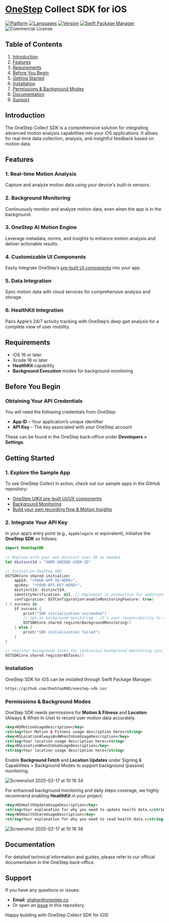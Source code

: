 # [OneStep](https://www.onestep.co/) Collect SDK for iOS

[![Platform](https://img.shields.io/badge/platform-iOS-orange.svg)](https://github.com/OneStepRND/onestep-uikit-ios-spm)
[![Languages](https://img.shields.io/badge/language-Swift-orange.svg)](https://github.com/OneStepRND/onestep-uikit-ios-spm)
[![Version](https://img.shields.io/badge/version-1.2.0.beta-blue.svg)](https://github.com/OneStepSDK/OneStepSDK/releases)
[![Swift Package Manager](https://img.shields.io/badge/SPM-compatible-green.svg)](https://github.com/OneStepRND/onestep-uikit-ios-spm)
![Commercial License](https://img.shields.io/badge/license-Commercial-green.svg)

## Table of Contents
1. [Introduction](#introduction)  
2. [Features](#features)  
3. [Requirements](#requirements)  
4. [Before You Begin](#before-you-begin)  
5. [Getting Started](#getting-started)  
6. [Installation](#installation)  
7. [Permissions & Background Modes](#permissions--background-modes)  
8. [Documentation](#documentation)  
9. [Support](#support)

## Introduction
The OneStep Collect SDK is a comprehensive solution for integrating advanced motion analysis capabilities into your iOS applications. It allows for real-time data collection, analysis, and insightful feedback based on motion data.

## Features

### 1. Real-time Motion Analysis
Capture and analyze motion data using your device's built-in sensors.

### 2. Background Monitoring
Continuously monitor and analyze motion data, even when the app is in the background.

### 3. OneStep AI Motion Engine
Leverage metadata, norms, and insights to enhance motion analysis and deliver actionable results.

### 4. Customizable UI Components
Easily integrate OneStep’s [pre-built UI components](https://github.com/OneStepRND/onestep-uikit-ios-spm) into your app.

### 5. Data Integration
Sync motion data with cloud services for comprehensive analysis and storage.

### 6. HealthKit Integration
Pairs Apple’s 24/7 activity tracking with OneStep’s deep gait analysis for a complete view of user mobility.

## Requirements
- iOS 16 or later
- Xcode 16 or later
- **HealthKit** capability
- **Background Execution** modes for background monitoring

## Before You Begin

### Obtaining Your API Credentials
You will need the following credentials from OneStep:
- **App ID** – Your application’s unique identifier  
- **API Key** – The key associated with your OneStep account  

These can be found in the OneStep back-office under **Developers > Settings**.

## Getting Started

### 1. Explore the Sample App
To see OneStep Collect in action, check out our sample apps in the GitHub repository:

- [OneStep UIKit pre-built UI/UX components](https://github.com/OneStepRND/onestep-sdk-ios-samples/tree/main/OneStepUIKitExample)
- [Background Monitoring](https://github.com/OneStepRND/onestep-sdk-ios-samples/tree/main/BackgroundSampleApp)
- [Build your own recording flow & Motion Insights](https://github.com/OneStepRND/onestep-sdk-ios-samples/tree/main/OneStepSDK_SampleApp)

### 2. Integrate Your API Key
In your app’s entry point (e.g., `AppDelegate` or equivalent), initialize the **OneStep SDK** as follows:

```swift
import OneStepSDK
        
// Replace with your own distinct user ID as needed
let distinctId = "SOME-UNIQUE-USER-ID"

// Initialize OneStep SDK
OSTSDKCore.shared.initialize(
    appId: "<YOUR-APP-ID-HERE>",
    apiKey: "<YOUR-API-KEY-HERE>",
    distinctId: distinctId,
    identityVerification: nil, // Implement in production for additional security
    configuration: OSTConfiguration(enableMonitoringFeature: true)
) { success in
    if success {
        print("SDK initialization succeeded")
        // opt-in background monitoring - it's your responsability to collect neccassary permissions
        OSTSDKCore.shared.registerBackgroundMonitoring()
    } else {
        print("SDK initialization failed")
    }
}

// register background tasks for continious background monitoring sync 
OSTSDKCore.shared.registerBGTasks()
```

### Installation
OneStep SDK for iOS can be installed through Swift Package Manager:
```bash
https://github.com/OneStepRND/onestep-sdk-ios
``` 

### Permissions & Background Modes
OneStep SDK needs permissions for **Motion & Fitness** and **Location** (Always & When In Use) to record user motion data accurately.

```xml
<key>NSMotionUsageDescription</key>
<string>Your Motion & Fitness usage description here</string>
<key>NSLocationAlwaysAndWhenInUseUsageDescription</key>
<string>Your location usage description here</string>
<key>NSLocationWhenInUseUsageDescription</key>
<string>Your location usage description here</string>
```

Enable **Background Fetch** and **Location Updates** under Signing & Capabilities > Background Modes to support background (passive) monitoring.

![Screenshot 2025-02-17 at 10 16 34](https://github.com/user-attachments/assets/9bce8cbf-e9fc-4e10-9cc8-5d66f7496e02)

For enhanced background monitoring and daily steps coverage, we highly recommend enabling **HealthKit** in your project:

```xml
<key>NSHealthUpdateUsageDescription</key>
<string>Your explanation for why you need to update health data.</string>
<key>NSHealthShareUsageDescription</key>
<string>Your explanation for why you need to read health data.</string>
```

![Screenshot 2025-02-17 at 10 16 38](https://github.com/user-attachments/assets/3d5ffbf6-b0a2-4354-91af-fd65e81129c2)

## Documentation

For detailed technical information and guides, please refer to our official documentation in the OneStep back-office.

## Support

If you have any questions or issues:
- **Email**: [shahar@onestep.co](mailto:shahar@onestep.co)  
- Or open an [issue](https://github.com/OneStepRND/onestep-sdk-ios/issues) in this repository.

Happy building with OneStep Collect SDK for iOS!
